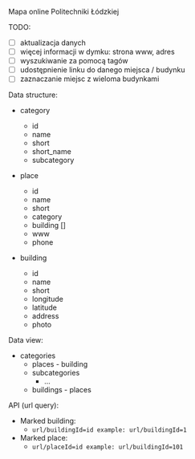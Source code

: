 Mapa online Politechniki Łódzkiej

TODO:
 - [ ] aktualizacja danych
 - [ ] więcej informacji w dymku: strona www, adres
 - [ ] wyszukiwanie za pomocą tagów
 - [ ] udostępnienie linku do danego miejsca / budynku
 - [ ] zaznaczanie miejsc z wieloma budynkami

Data structure:

- category
  - id
  - name
  - short
  - short_name
  - subcategory
	
- place
  - id
  - name
  - short
  - category
  - building []
  - www
  - phone
	
- building
  - id
  - name
  - short 
  - longitude
  - latitude
  - address
  - photo


Data view:
- categories
  - places - building
  - subcategories
    - ...
  - buildings - places


API (url query):
- Marked building:
  - `url/buildingId=id example: url/buildingId=1`
- Marked place:
  - `url/placeId=id example: url/buildingId=101`